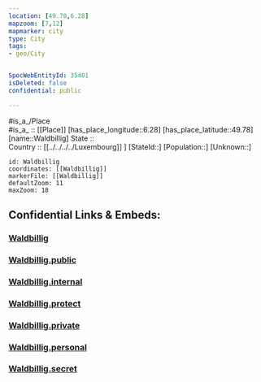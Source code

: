 ```yaml
---
location: [49.78,6.28] 
mapzoom: [7,12] 
mapmarker: city 
type: City
tags:
- geo/City


SpocWebEntityId: 35401
isDeleted: false
confidential: public

---
```

#is_a_/Place  
#is_a_ :: [[Place]] 
[has_place_longitude::6.28] 
[has_place_latitude::49.78] 
[name::Waldbillig] 
State ::  
Country :: [[../../../../Luxembourg]] ] 
[StateId::] 
[Population::] 
[Unknown::] 


```leaflet
id: Waldbillig
coordinates: [[Waldbillig]] 
markerFile: [[Waldbillig]] 
defaultZoom: 11 
maxZoom: 18
```


## Confidential Links & Embeds: 

### [Waldbillig](/_Standards/Earth/Continent/Europe/Europe~West/Luxembourg/Districts~Luxembourg/Grevenmacher/City/Waldbillig.md) 

### [Waldbillig.public](/_public/Earth/Continent/Europe/Europe~West/Luxembourg/Districts~Luxembourg/Grevenmacher/City/Waldbillig.public.md) 

### [Waldbillig.internal](/_internal/Earth/Continent/Europe/Europe~West/Luxembourg/Districts~Luxembourg/Grevenmacher/City/Waldbillig.internal.md) 

### [Waldbillig.protect](/_protect/Earth/Continent/Europe/Europe~West/Luxembourg/Districts~Luxembourg/Grevenmacher/City/Waldbillig.protect.md) 

### [Waldbillig.private](/_private/Earth/Continent/Europe/Europe~West/Luxembourg/Districts~Luxembourg/Grevenmacher/City/Waldbillig.private.md) 

### [Waldbillig.personal](/_personal/Earth/Continent/Europe/Europe~West/Luxembourg/Districts~Luxembourg/Grevenmacher/City/Waldbillig.personal.md) 

### [Waldbillig.secret](/_secret/Earth/Continent/Europe/Europe~West/Luxembourg/Districts~Luxembourg/Grevenmacher/City/Waldbillig.secret.md)

